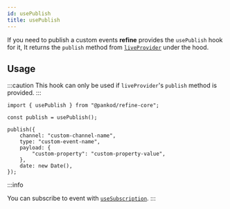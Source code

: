 ```yaml
---
id: usePublish
title: usePublish
---
```


If you need to publish a custom events **refine** provides the `usePublish` hook for it, It returns the `publish` method from [`liveProvider`](/core/providers/live-provider.md#publish) under the hood.

## Usage

:::caution
This hook can only be used if `liveProvider`'s `publish` method is provided.
:::

```tsx
import { usePublish } from "@pankod/refine-core";

const publish = usePublish();

publish({
    channel: "custom-channel-name",
    type: "custom-event-name",
    payload: {
        "custom-property": "custom-property-value",
    },
    date: new Date(),
});
```

:::info

You can subscribe to event with [`useSubscription`](/core/hooks/live/useSubscription.md).
:::
